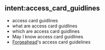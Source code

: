 ## intent:access_card_guidlines
- access card guidlines
- what are access card guidlines
- which are access card guidlines
- May I know access card guidlines
- [Forgeahead](org)'s access card guidelines



